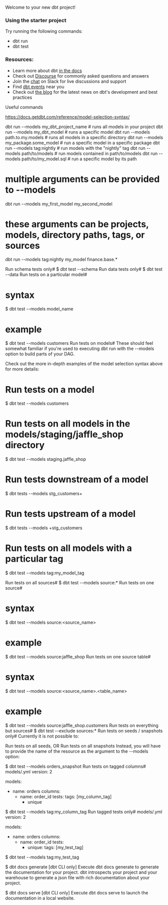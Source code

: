 Welcome to your new dbt project!

### Using the starter project

Try running the following commands:
- dbt run
- dbt test


### Resources:
- Learn more about dbt [in the docs](https://docs.getdbt.com/docs/introduction)
- Check out [Discourse](https://discourse.getdbt.com/) for commonly asked questions and answers
- Join the [chat](http://slack.getdbt.com/) on Slack for live discussions and support
- Find [dbt events](https://events.getdbt.com) near you
- Check out [the blog](https://blog.getdbt.com/) for the latest news on dbt's development and best practices

Useful commands

https://docs.getdbt.com/reference/model-selection-syntax/

dbt run --models my_dbt_project_name   # runs all models in your project
dbt run --models my_dbt_model          # runs a specific model
dbt run --models path.to.my.models     # runs all models in a specific directory
dbt run --models my_package.some_model # run a specific model in a specific package
dbt run --models tag:nightly           # run models with the "nightly" tag
dbt run --models path/to/models        # run models contained in path/to/models
dbt run --models path/to/my_model.sql  # run a specific model by its path

# multiple arguments can be provided to --models
dbt run --models my_first_model my_second_model

# these arguments can be projects, models, directory paths, tags, or sources
dbt run --models tag:nightly my_model finance.base.*


Run schema tests only#
$ dbt test --schema
Run data tests only#
$ dbt test --data
Run tests on a particular model#
# syntax
$ dbt test --models model_name
# example
$ dbt test --models customers
Run tests on models#
These should feel somewhat familiar if you're used to executing dbt run with the --models option to build parts of your DAG.

Check out the more in-depth examples of the model selection syntax above for more details:

# Run tests on a model
$ dbt test --models customers

# Run tests on all models in the models/staging/jaffle_shop directory
$ dbt test --models staging.jaffle_shop

# Run tests downstream of a model
$ dbt tests --models stg_customers+

# Run tests upstream of a model
$ dbt tests --models +stg_customers

# Run tests on all models with a particular tag
$ dbt test --models tag:my_model_tag

Run tests on all sources#
$ dbt test --models source:*
Run tests on one source#
# syntax
$ dbt test --models source:<source_name>
# example
$ dbt test --models source:jaffle_shop
Run tests on one source table#
# syntax
$ dbt test --models source:<source_name>.<table_name>
# example
$ dbt test --models source:jaffle_shop.customers
Run tests on everything but sources#
$ dbt test --exclude sources:*
Run tests on seeds / snapshots only#
Currently it is not possible to:

Run tests on all seeds, OR
Run tests on all snapshots
Instead, you will have to provide the name of the resource as the argument to the --models option:

$ dbt test --models orders_snapshot
Run tests on tagged columns#
models/<filename>.yml
version: 2

models:
  - name: orders
    columns:
      - name: order_id
        tests:
        tags: [my_column_tag]
          - unique

$ dbt test --models tag:my_column_tag
Run tagged tests only#
models/<filename>.yml
version: 2

models:
  - name: orders
    columns:
      - name: order_id
        tests:
          - unique:
              tags: [my_test_tag]

$ dbt test --models tag:my_test_tag


$ dbt docs generate
[dbt CLI only] Execute dbt docs generate to generate the documentation for your project. dbt introspects your project and your warehouse to generate a json file with rich documentation about your project.

$ dbt docs serve
[dbt CLI only] Execute dbt docs serve to launch the documentation in a local website.
